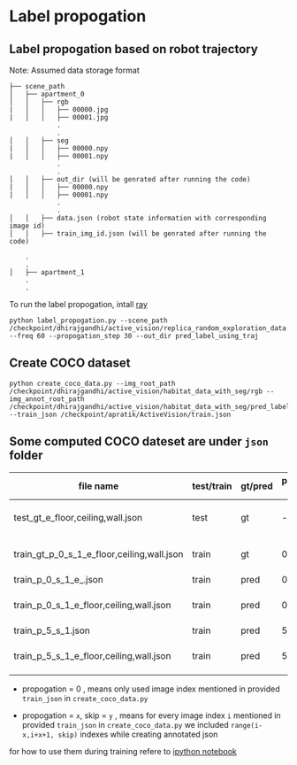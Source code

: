 # Label propogation

## Label propogation based on robot trajectory
Note: Assumed data storage format
```
├── scene_path
│   ├── apartment_0
│   │   ├── rgb
|   │   │   ├── 00000.jpg
|   │   │   ├── 00001.jpg
            .
            .
│   │   ├── seg
|   │   │   ├── 00000.npy
|   │   │   ├── 00001.npy
            .
            .
│   │   ├── out_dir (will be genrated after running the code)
|   │   │   ├── 00000.npy
|   │   │   ├── 00001.npy
            .
            .
│   │   ├── data.json (robot state information with corresponding image id)
│   │   ├── train_img_id.json (will be genrated after running the code)

    .
    .
│   ├── apartment_1 
    .
    .     
```
To run the label propogation, intall [ray](https://pypi.org/project/ray/)
```
python label_propogation.py --scene_path /checkpoint/dhirajgandhi/active_vision/replica_random_exploration_data --freq 60 --propogation_step 30 --out_dir pred_label_using_traj 
```

## Create COCO dataset 
```
python create_coco_data.py --img_root_path /checkpoint/dhirajgandhi/active_vision/habitat_data_with_seg/rgb --img_annot_root_path /checkpoint/dhirajgandhi/active_vision/habitat_data_with_seg/pred_label --train_json /checkpoint/apratik/ActiveVision/train.json
```

## Some computed COCO dateset are under `json` folder
| file name                                  | test/train | gt/pred | propogation step | skip  | exclude              |
|--------------------------------------------|------------|---------|------------------|-------|----------------------|
| test_gt_e_floor,ceiling,wall.json          | test       | gt      | -                | -     | floor, ceiling, wall |
| train_gt_p_0_s_1_e_floor,ceiling,wall.json | train      | gt      | 0                | 1     | floor, ceiling, wall |
| train_p_0_s_1_e_.json                      | train      | pred    | 0                | 1     | -                    |
| train_p_0_s_1_e_floor,ceiling,wall.json    | train      | pred    | 0                | 1     | floor, ceiling, wall |
| train_p_5_s_1.json                         | train      | pred    | 5                | 1     | -                    |
| train_p_5_s_1_e_floor,ceiling,wall.json    | train      | pred    | 5                | 1     | floor, ceiling, wall |

* propogation = 0 , means only used image index mentioned in provided `train_json` in `create_coco_data.py`

* propogation = `x`, skip = `y` ,  means for every image index `i` mentioned in provided `train_json` in `create_coco_data.py` we included `range(i-x,i+x+1, skip)` indexes while creating annotated json

for how to use them during training refere to [ipython notebook](../notebooks/train_detector.ipynb)